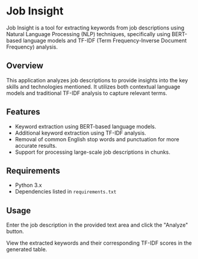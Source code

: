 # Job Insight

Job Insight is a tool for extracting keywords from job descriptions using Natural Language Processing (NLP) techniques, specifically using BERT-based language models and TF-IDF (Term Frequency-Inverse Document Frequency) analysis.

## Overview

This application analyzes job descriptions to provide insights into the key skills and technologies mentioned. It utilizes both contextual language models and traditional TF-IDF analysis to capture relevant terms.

## Features

- Keyword extraction using BERT-based language models.
- Additional keyword extraction using TF-IDF analysis.
- Removal of common English stop words and punctuation for more accurate results.
- Support for processing large-scale job descriptions in chunks.

## Requirements

- Python 3.x
- Dependencies listed in `requirements.txt`

## Usage
Enter the job description in the provided text area and click the "Analyze" button.

View the extracted keywords and their corresponding TF-IDF scores in the generated table.